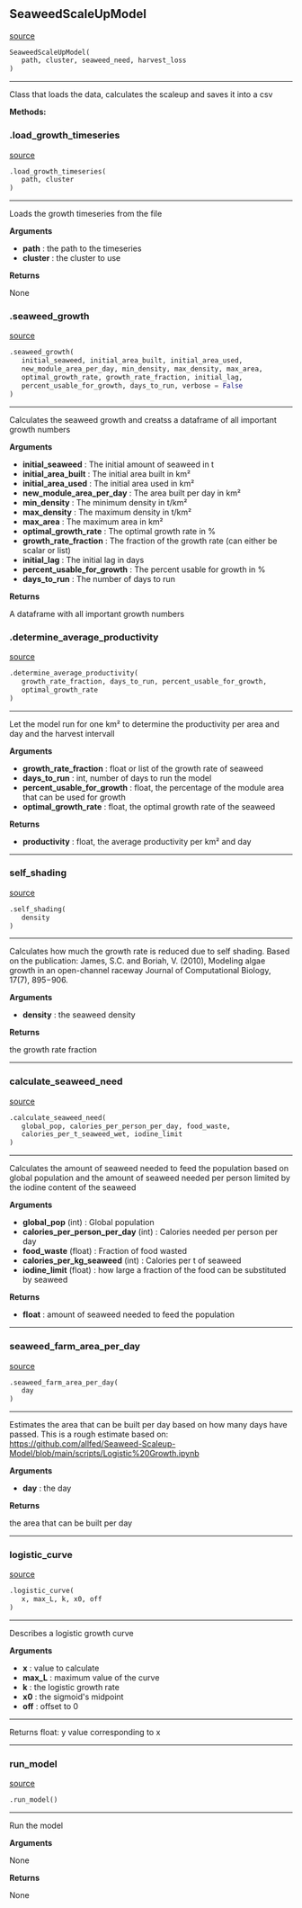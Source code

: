 #


## SeaweedScaleUpModel
[source](https://github.com/allfed/Seaweed-Upscaling-Model/blob/master/src/scaleup_model.py/#L11)
```python 
SeaweedScaleUpModel(
   path, cluster, seaweed_need, harvest_loss
)
```


---
Class that loads the data, calculates the scaleup and saves it into a csv


**Methods:**


### .load_growth_timeseries
[source](https://github.com/allfed/Seaweed-Upscaling-Model/blob/master/src/scaleup_model.py/#L31)
```python
.load_growth_timeseries(
   path, cluster
)
```

---
Loads the growth timeseries from the file

**Arguments**

* **path**  : the path to the timeseries
* **cluster**  : the cluster to use


**Returns**

None

### .seaweed_growth
[source](https://github.com/allfed/Seaweed-Upscaling-Model/blob/master/src/scaleup_model.py/#L47)
```python
.seaweed_growth(
   initial_seaweed, initial_area_built, initial_area_used,
   new_module_area_per_day, min_density, max_density, max_area,
   optimal_growth_rate, growth_rate_fraction, initial_lag,
   percent_usable_for_growth, days_to_run, verbose = False
)
```

---
Calculates the seaweed growth and creatss a dataframe of all important
growth numbers

**Arguments**

* **initial_seaweed**  : The initial amount of seaweed in t
* **initial_area_built**  : The initial area built in km²
* **initial_area_used**  : The initial area used in km²
* **new_module_area_per_day**  : The area built per day in km²
* **min_density**  : The minimum density in t/km²
* **max_density**  : The maximum density in t/km²
* **max_area**  : The maximum area in km²
* **optimal_growth_rate**  : The optimal growth rate in %
* **growth_rate_fraction**  : The fraction of the growth rate (can either be scalar or list)
* **initial_lag**  : The initial lag in days
* **percent_usable_for_growth**  : The percent usable for growth in %
* **days_to_run**  : The number of days to run


**Returns**

A dataframe with all important growth numbers

### .determine_average_productivity
[source](https://github.com/allfed/Seaweed-Upscaling-Model/blob/master/src/scaleup_model.py/#L200)
```python
.determine_average_productivity(
   growth_rate_fraction, days_to_run, percent_usable_for_growth,
   optimal_growth_rate
)
```

---
Let the model run for one km² to determine the productivity
per area and day and the harvest intervall

**Arguments**

* **growth_rate_fraction**  : float or list of the growth rate of seaweed
* **days_to_run**  : int, number of days to run the model
* **percent_usable_for_growth**  : float, the percentage of the module area
    that can be used for growth
* **optimal_growth_rate**  : float, the optimal growth rate of the seaweed


**Returns**

* **productivity**  : float, the average productivity per km² and day


----


### self_shading
[source](https://github.com/allfed/Seaweed-Upscaling-Model/blob/master/src/scaleup_model.py/#L251)
```python
.self_shading(
   density
)
```

---
Calculates how much the growth rate is reduced due to self shading.
Based on the publication:
James, S.C. and Boriah, V. (2010), Modeling algae growth
in an open-channel raceway
Journal of Computational Biology, 17(7), 895−906.

**Arguments**

* **density**  : the seaweed density


**Returns**

the growth rate fraction

----


### calculate_seaweed_need
[source](https://github.com/allfed/Seaweed-Upscaling-Model/blob/master/src/scaleup_model.py/#L270)
```python
.calculate_seaweed_need(
   global_pop, calories_per_person_per_day, food_waste,
   calories_per_t_seaweed_wet, iodine_limit
)
```

---
Calculates the amount of seaweed needed to feed the population
based on global population and the amount of seaweed needed per person
limited by the iodine content of the seaweed

**Arguments**

* **global_pop** (int) : Global population
* **calories_per_person_per_day** (int) : Calories needed per person per day
* **food_waste** (float) : Fraction of food wasted
* **calories_per_kg_seaweed** (int) : Calories per t of seaweed
* **iodine_limit** (float) : how large a fraction of the food can be substituted by seaweed


**Returns**

* **float**  : amount of seaweed needed to feed the population


----


### seaweed_farm_area_per_day
[source](https://github.com/allfed/Seaweed-Upscaling-Model/blob/master/src/scaleup_model.py/#L301)
```python
.seaweed_farm_area_per_day(
   day
)
```

---
Estimates the area that can be built per day
based on how many days have passed. This is a rough estimate
based on:
https://github.com/allfed/Seaweed-Scaleup-Model/blob/main/scripts/Logistic%20Growth.ipynb

**Arguments**

* **day**  : the day


**Returns**

the area that can be built per day

----


### logistic_curve
[source](https://github.com/allfed/Seaweed-Upscaling-Model/blob/master/src/scaleup_model.py/#L322)
```python
.logistic_curve(
   x, max_L, k, x0, off
)
```

---
Describes a logistic growth curve

**Arguments**

* **x**  : value to calculate
* **max_L**  : maximum value of the curve
* **k**  : the logistic growth rate
* **x0**  : the sigmoid's midpoint
* **off**  : offset to 0

---
Returns
    float: y value corresponding to x

----


### run_model
[source](https://github.com/allfed/Seaweed-Upscaling-Model/blob/master/src/scaleup_model.py/#L337)
```python
.run_model()
```

---
Run the model

**Arguments**

None

**Returns**

None
